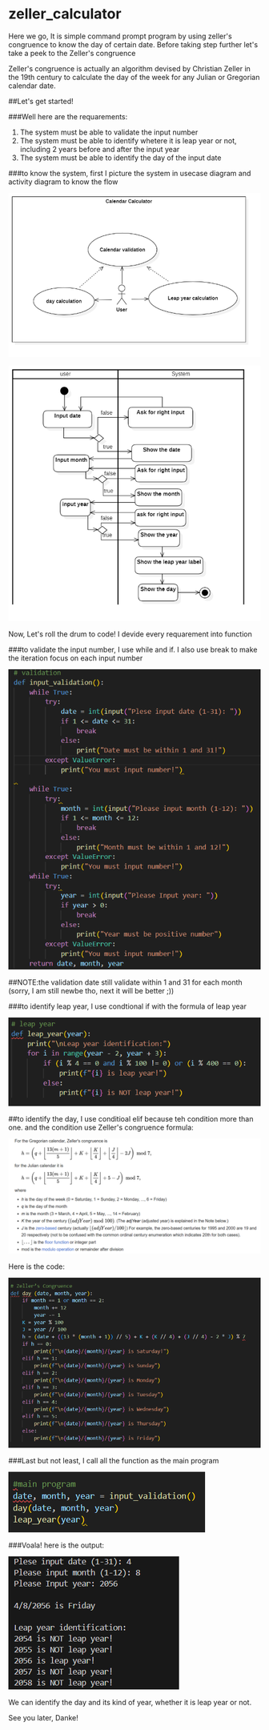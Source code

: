 # zeller_calculator
Here we go, It is simple command prompt program by using zeller's congruence to know the day of certain date.
Before taking step further let's take a peek to the Zeller's congruence

Zeller's congruence is actually an algorithm devised by Christian Zeller in the 19th century to calculate the day of the week for any Julian or Gregorian calendar date.

##Let's get started!

###Well here are the requarements:
1. The system must be able to validate the input number
2. The system must be able to identify whetere it is leap year or not, including 2 years before and after the input year
3. The system must be able to identify the day of the input date
   
###to know the system, first I picture the system in usecase diagram and activity diagram to know the flow

![usecase diagram](https://github.com/Agus-Iskandar-D/zeller_calculator/blob/main/Usecase%20diagram.png)

![activity diagram](https://github.com/Agus-Iskandar-D/zeller_calculator/blob/main/Activity%20diagram.png)

Now, Let's roll the drum to code!
I devide every requarement into function

###to validate the input number, I use while and if. I also use break to make the iteration focus on each input number

![input_validation](https://github.com/Agus-Iskandar-D/zeller_calculator/blob/main/input%20validation.png)

##NOTE:the validation date still validate within 1 and 31 for each month (sorry, I am still newbe tho, next it will be better ;))

###to identify leap year, I use condtional if with the formula of leap year 

![leap year](https://github.com/Agus-Iskandar-D/zeller_calculator/blob/main/leap%20year.png)

##to identify the day, I use conditioal elif because teh condition more than one. and the condition use Zeller's congruence formula:

![zeller's](https://github.com/Agus-Iskandar-D/zeller_calculator/blob/main/zeller's.png)

Here is the code:

![Zeller](https://github.com/Agus-Iskandar-D/zeller_calculator/blob/main/zeller's%20congruense.png)

###Last but not least, I call all the function as the main program

![progam](https://github.com/Agus-Iskandar-D/zeller_calculator/blob/main/main%20program.png)

###Voala! here is the output:

![output](https://github.com/Agus-Iskandar-D/zeller_calculator/blob/main/output.png)

We can identify the day and its kind of year, whether it is leap year or not.

See you later, Danke!
